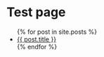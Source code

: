 # Test page
<ul>
{% for post in site.posts %}
<li>
<a href="{{ post.url }}">{{ post.title }}</a>
</li>
{% endfor %}
</ul>
